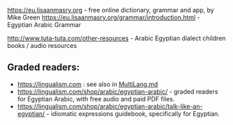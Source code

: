 

https://eu.lisaanmasry.org - free online dictionary, grammar and app, by Mike Green
https://eu.lisaanmasry.org/grammar/introduction.html - Egyptian Arabic Grammar

http://www.tuta-tuta.com/other-resources - Arabic Egyptian dialect children books / audio resources 

## Graded readers:
 * https://lingualism.com : see also in [MultiLang.md](MultiLang.md)
  * https://lingualism.com/shop/arabic/egyptian-arabic/ - graded readers for Egyptian Arabic, with free audio and paid PDF files.
  * https://lingualism.com/shop/arabic/egyptian-arabic/talk-like-an-egyptian/ - idiomatic expressions guidebook, specifically for Egyptian.


